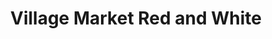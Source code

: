 ---
title: "Village Market Red and White"
url: /hatteras/village-market-red-and-white/
shop: supermarket
---